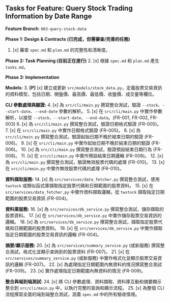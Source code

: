 ## Tasks for Feature: Query Stock Trading Information by Date Range

**Feature Branch**: `003-query-stock-data`

**Phase 1: Design & Contracts (已完成，但需審查/完善的任務)**
1.  [x] 審查 `spec.md` 和 `plan.md` 的完整性和清晰度。

**Phase 2: Task Planning (目前正在進行)**
2.  [x] 根據 `spec.md` 和 `plan.md` 產生 `tasks.md`。

**Phase 3: Implementation**

**Models:**
3.  **[P]** [x] 建立或更新 `src/models/stock_data.py`，定義股票交易資訊的資料模型，包括日期、開盤價、最高價、最低價、收盤價、成交量等欄位。

**CLI 參數處理與驗證:**
4.  [x] 為 `src/cli/main.py` 撰寫整合測試，驗證 `--stock`、`--start-date`、`--end-date` 參數的解析。
5.  [x] 在 `src/cli/main.py` 中實作參數解析，以接受 `--stock`、`--start-date`、`--end-date`。(FR-001, FR-002, FR-003)
6.  [x] 為 `src/cli/main.py` 撰寫整合測試，驗證日期格式驗證 (FR-005)。
7.  [x] 在 `src/cli/main.py` 中實作日期格式驗證 (FR-005)。
8.  [x] 為 `src/cli/main.py` 撰寫整合測試，驗證起始日期不晚於結束日期的驗證 (FR-006)。
9.  [x] 在 `src/cli/main.py` 中實作起始日期不晚於結束日期的驗證 (FR-006)。
10. [x] 為 `src/cli/main.py` 撰寫整合測試，驗證預設結束日期行為 (FR-008)。
11. [x] 在 `src/cli/main.py` 中實作預設結束日期邏輯 (FR-008)。
12. [x] 為 `src/cli/main.py` 撰寫整合測試，驗證無效股票代碼的處理 (FR-010)。
13. [x] 在 `src/cli/main.py` 中實作無效股票代碼的處理 (FR-010)。

**資料擷取服務:**
14. [x] 為 `src/services/data_fetcher.py` 撰寫整合測試，使用 `twstock` 或類似函式庫擷取指定股票代碼和日期範圍的股票資料。
15. [x] 在 `src/services/data_fetcher.py` 中實作資料擷取邏輯，從 `twstock` 擷取指定日期範圍的股票交易資訊 (FR-004)。

**資料庫服務:**
16. [x] 為 `src/services/db_service.py` 撰寫整合測試，儲存擷取的股票資料。
17. [x] 在 `src/services/db_service.py` 中實作儲存股票交易資訊的邏輯。
18. [x] 為 `src/services/db_service.py` 撰寫整合測試，擷取指定股票代碼和日期範圍的股票資料。
19. [x] 在 `src/services/db_service.py` 中實作擷取指定日期範圍的股票交易資訊的邏輯 (FR-004)。

**摘要/顯示服務:**
20. [x] 為 `src/services/summary_service.py` (或新服務) 撰寫整合測試，格式化並顯示查詢到的股票資料 (FR-007)。
21. [x] 在 `src/services/summary_service.py` (或新服務) 中實作格式化並顯示股票交易資訊的邏輯 (FR-007)。
22. [x] 為處理指定日期範圍內無資料的情況撰寫整合測試 (FR-009)。
23. [x] 實作處理指定日期範圍內無資料的情況 (FR-009)。

**整合與端到端測試:**
24. [x] 將 CLI 參數處理、資料擷取、資料庫互動和摘要顯示整合到 `src/cli/main.py` 中，以執行完整的查詢和顯示流程。
25. [x] 為整個 CLI 流程撰寫全面的端到端整合測試，涵蓋 `spec.md` 中的所有驗收情境。
